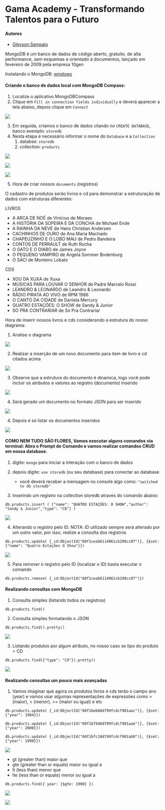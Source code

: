 # Gama Academy - Transformando Talentos para o Futuro

#### Autores
- [Gleyson Sampaio](https://github.com/gleyson-gama)

MongoDB é um banco de dados de código aberto, gratuito, de alta performance, sem esquemas e orientado à documentos, lançado em fevereiro de 2009 pela empresa 10gen


Instalando o MongoDB: 
[windows](https://github.com/educacao-gama/tutoriais/tree/main/mongodb/windows)

#### Criando o banco de dados local com MongoDB Compass:
1. Localize o aplicativo MongoDBCompass
2. Clique em `Fill in connection fields individually` e deverá aparecer a tela abaixo, depois clique em `Connect`

![](https://github.com/educacao-gama/tutoriais/blob/main/mongodb/compass/connect.png)

3. Em seguida, criamos o banco de dados cliando no `CREATE DATABASE`, banco exemplo: `storedb`
4. Nesta etapa é necessário informar o nome do `Database` e a `Collection`
    1. databse: `storedb`
    2. collection: `products`

![](https://github.com/educacao-gama/tutoriais/blob/main/mongodb/compass/database.png)

![](https://github.com/educacao-gama/tutoriais/blob/main/mongodb/compass/collections.png)

![](https://github.com/educacao-gama/tutoriais/blob/main/mongodb/compass/sobre.png)

5. Hora de criar nossos `documents` (registros)

O cadastro de produtos serão livros e cd para demonstrar a estruturação de dados com estruturas diferentes:

LIVROS

* A ARCA DE NOÉ de Vinícius de Moraes
* A HISTÓRIA DA SOPEIRA E DA CONCHA de Michael Ende
* A RAINHA DA NEVE de Hans Christian Andersen
* CACHINHOS DE OURO de Ana Maria Machado
* CHAPEUZINHO E O LOBO MAU de Pedro Bandeira
* CONTOS DE PERRAULT de Ruth Rocha
* O GATO E O DIABO de James Joyce
* O PEQUENO VAMPIRO de Angela Sommer Bodenburg
* O SACI de Monteiro Lobato

CDS

* XOU DA XUXA de Xuxa
* MÚSICAS PARA LOUVAR O SENHOR	de Padre Marcelo Rossi
* LEANDRO & LEONARDO de Leandro & Leonardo
* RÁDIO PIRATA AO VIVO	de RPM	1986
* O CANTO DA CIDADE	de Daniela Mercury
* QUATRO ESTAÇÕES: O SHOW de Sandy & Junior
* SÓ PRA CONTRARIAR	de Só Pra Contrariar

Hora de inserir nossos livros e cds considerando a estrutura do nosso diagrama:

1. Analise o diagrama

![](https://github.com/educacao-gama/tutoriais/blob/main/mongodb/compass/diagrama.png)

2. Realizar a inserção de um novo documento para item de livro e cd citados acima

![](https://github.com/educacao-gama/tutoriais/blob/main/mongodb/compass/insert.png)

3. Observe que a estrutura do documento é dinamica, logo você pode incluir os atributos e valores ao registro (documento) inserido

![](https://github.com/educacao-gama/tutoriais/blob/main/mongodb/compass/book.png)

4. Será gerado um documento no formato JSON para ser inserido

![](https://github.com/educacao-gama/tutoriais/blob/main/mongodb/compass/book_json.png)

4. Depois é só listar os documentos inseridos

![](https://github.com/educacao-gama/tutoriais/blob/main/mongodb/compass/products.png)

#### COMO NEM TUDO SÃO FLORES, Vamos executar alguns comandos via terminal: Abra o Prompt de Comando e vamos realizar comandos CRUD em nossa database.

1. digite: `mongo` para iniciar a interação com o banco de dados
2. depois digite: `use storedb` (ou seu database) para conectar ao database
   * você deverá receber a mensagem no console algo como: `"switched to db storedb"`

3. Inserindo um registro na collection storedb atraves do comando abaixo:
```
db.products.insert ( {"name": "QUATRO ESTAÇÕES: O SHOW","author": "Sandy & Junior","type": "CD"} )
```

![](https://github.com/educacao-gama/tutoriais/blob/main/mongodb/compass/shell_insert.png)

4. Alterando o registro pelo ID. NOTA: ID utilizado sempre será alterado por um outro valor, por isso, realize a consulta dos registros
```
db.products.update( {_id:ObjectId("60f1ceab6114061cb209cc07")}, {$set: {"name": "Quatro Estações O Show"}})
```

![](https://github.com/educacao-gama/tutoriais/blob/main/mongodb/compass/shell_update.png)

5. Para remover o registro pelo ID (localizar o ID) basta executar o comando
```
db.products.remove( {_id:ObjectId("60f1ceab6114061cb209cc07")})
```

#### Realizando consultas com MongoDB

1. Consulta simples (listando todos os registros)
```
db.products.find()
```

2. Consulta simples formatando o JSON
```
db.products.find().pretty()
```

![](https://github.com/educacao-gama/tutoriais/blob/main/mongodb/compass/list.png)

3. Listando produtos por algum atributo, no nosso caso se tipo do produto = CD
```
db.products.find({"type": "CD"}).pretty()
```

![](https://github.com/educacao-gama/tutoriais/blob/main/mongodb/compass/findby.png)


#### Realizando consultas um pouco mais avançadas

1. Vamos imaginar que agora os produtos livros e cds terão o campo ano (year) e vamos usar algumas representações de expressões como > (maior), < (menor), >= (maior ou igual) e etc
```
db.products.update( {_id:ObjectId("60f1beb68d799fcdcf901aac")}, {$set: {"year": 1984}})

db.products.update( {_id:ObjectId("60f1bf948d799fcdcf901aae")}, {$set: {"year": 2000}})

db.products.update( {_id:ObjectId("60f1bfc18d799fcdcf901ab0")}, {$set: {"year": 1990}})
```

![](https://github.com/educacao-gama/tutoriais/blob/main/mongodb/compass/year.png)

* gt (greater than) maior que
* gte (greater than or equals) maior ou igual a
* lt (less than) menor que
* lte (less than or equals) menor ou igual a
```
db.products.find({ year: {$gte: 1900} })
```

![](https://github.com/educacao-gama/tutoriais/blob/main/mongodb/compass/filter.png)


![](https://github.com/educacao-gama/tutoriais/blob/main/mongodb/compass/filter_compass.png)


